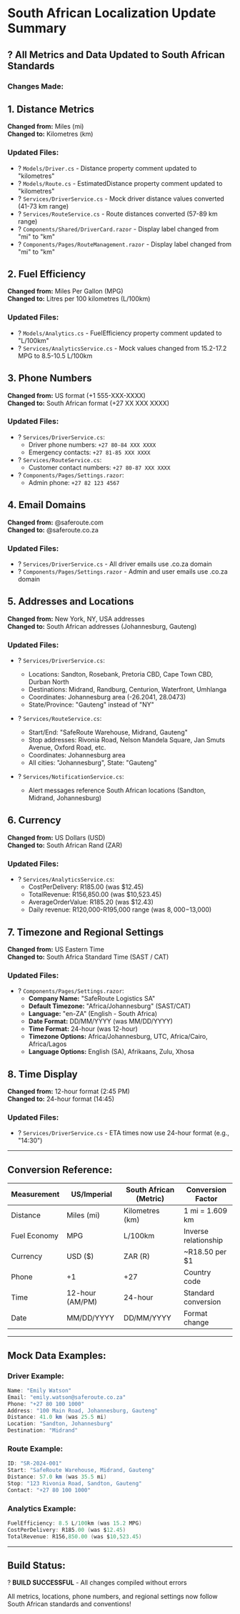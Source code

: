 # South African Localization Update Summary

## ? All Metrics and Data Updated to South African Standards

### **Changes Made:**

## 1. Distance Metrics
**Changed from:** Miles (mi)  
**Changed to:** Kilometres (km)

### Updated Files:
- ? `Models/Driver.cs` - Distance property comment updated to "kilometres"
- ? `Models/Route.cs` - EstimatedDistance property comment updated to "kilometres"
- ? `Services/DriverService.cs` - Mock driver distance values converted (41-73 km range)
- ? `Services/RouteService.cs` - Route distances converted (57-89 km range)
- ? `Components/Shared/DriverCard.razor` - Display label changed from "mi" to "km"
- ? `Components/Pages/RouteManagement.razor` - Display label changed from "mi" to "km"

## 2. Fuel Efficiency
**Changed from:** Miles Per Gallon (MPG)  
**Changed to:** Litres per 100 kilometres (L/100km)

### Updated Files:
- ? `Models/Analytics.cs` - FuelEfficiency property comment updated to "L/100km"
- ? `Services/AnalyticsService.cs` - Mock values changed from 15.2-17.2 MPG to 8.5-10.5 L/100km

## 3. Phone Numbers
**Changed from:** US format (+1 555-XXX-XXXX)  
**Changed to:** South African format (+27 XX XXX XXXX)

### Updated Files:
- ? `Services/DriverService.cs`:
  - Driver phone numbers: `+27 80-84 XXX XXXX`
  - Emergency contacts: `+27 81-85 XXX XXXX`
- ? `Services/RouteService.cs`:
  - Customer contact numbers: `+27 80-87 XXX XXXX`
- ? `Components/Pages/Settings.razor`:
  - Admin phone: `+27 82 123 4567`

## 4. Email Domains
**Changed from:** @saferoute.com  
**Changed to:** @saferoute.co.za

### Updated Files:
- ? `Services/DriverService.cs` - All driver emails use .co.za domain
- ? `Components/Pages/Settings.razor` - Admin and user emails use .co.za domain

## 5. Addresses and Locations
**Changed from:** New York, NY, USA addresses  
**Changed to:** South African addresses (Johannesburg, Gauteng)

### Updated Files:
- ? `Services/DriverService.cs`:
  - Locations: Sandton, Rosebank, Pretoria CBD, Cape Town CBD, Durban North
  - Destinations: Midrand, Randburg, Centurion, Waterfront, Umhlanga
  - Coordinates: Johannesburg area (-26.2041, 28.0473)
  - State/Province: "Gauteng" instead of "NY"

- ? `Services/RouteService.cs`:
  - Start/End: "SafeRoute Warehouse, Midrand, Gauteng"
  - Stop addresses: Rivonia Road, Nelson Mandela Square, Jan Smuts Avenue, Oxford Road, etc.
  - Coordinates: Johannesburg area
  - All cities: "Johannesburg", State: "Gauteng"

- ? `Services/NotificationService.cs`:
  - Alert messages reference South African locations (Sandton, Midrand, Johannesburg)

## 6. Currency
**Changed from:** US Dollars (USD)  
**Changed to:** South African Rand (ZAR)

### Updated Files:
- ? `Services/AnalyticsService.cs`:
  - CostPerDelivery: R185.00 (was $12.45)
  - TotalRevenue: R156,850.00 (was $10,523.45)
  - AverageOrderValue: R185.20 (was $12.43)
  - Daily revenue: R120,000-R195,000 range (was $8,000-$13,000)

## 7. Timezone and Regional Settings
**Changed from:** US Eastern Time  
**Changed to:** South Africa Standard Time (SAST / CAT)

### Updated Files:
- ? `Components/Pages/Settings.razor`:
  - **Company Name:** "SafeRoute Logistics SA"
  - **Default Timezone:** "Africa/Johannesburg" (SAST/CAT)
  - **Language:** "en-ZA" (English - South Africa)
  - **Date Format:** DD/MM/YYYY (was MM/DD/YYYY)
  - **Time Format:** 24-hour (was 12-hour)
  - **Timezone Options:** Africa/Johannesburg, UTC, Africa/Cairo, Africa/Lagos
  - **Language Options:** English (SA), Afrikaans, Zulu, Xhosa

## 8. Time Display
**Changed from:** 12-hour format (2:45 PM)  
**Changed to:** 24-hour format (14:45)

### Updated Files:
- ? `Services/DriverService.cs` - ETA times now use 24-hour format (e.g., "14:30")

---

## **Conversion Reference:**

| Measurement | US/Imperial | South African (Metric) | Conversion Factor |
|-------------|-------------|------------------------|-------------------|
| Distance | Miles (mi) | Kilometres (km) | 1 mi = 1.609 km |
| Fuel Economy | MPG | L/100km | Inverse relationship |
| Currency | USD ($) | ZAR (R) | ~R18.50 per $1 |
| Phone | +1 | +27 | Country code |
| Time | 12-hour (AM/PM) | 24-hour | Standard conversion |
| Date | MM/DD/YYYY | DD/MM/YYYY | Format change |

---

## **Mock Data Examples:**

### Driver Example:
```csharp
Name: "Emily Watson"
Email: "emily.watson@saferoute.co.za"
Phone: "+27 80 100 1000"
Address: "100 Main Road, Johannesburg, Gauteng"
Distance: 41.0 km (was 25.5 mi)
Location: "Sandton, Johannesburg"
Destination: "Midrand"
```

### Route Example:
```csharp
ID: "SR-2024-001"
Start: "SafeRoute Warehouse, Midrand, Gauteng"
Distance: 57.0 km (was 35.5 mi)
Stop: "123 Rivonia Road, Sandton, Gauteng"
Contact: "+27 80 100 1000"
```

### Analytics Example:
```csharp
FuelEfficiency: 8.5 L/100km (was 15.2 MPG)
CostPerDelivery: R185.00 (was $12.45)
TotalRevenue: R156,850.00 (was $10,523.45)
```

---

## **Build Status:**
? **BUILD SUCCESSFUL** - All changes compiled without errors

All metrics, locations, phone numbers, and regional settings now follow South African standards and conventions!
